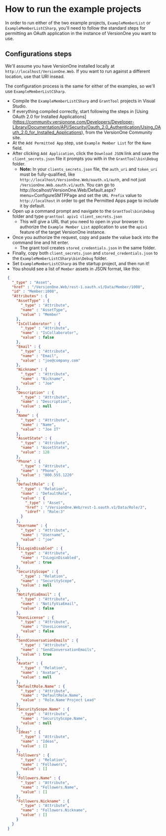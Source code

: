 How to run the example projects
===============================

In order to run either of the two example projects, `ExampleMemberList` or `ExampleMemberListCSharp`, you'll need to follow the standard steps for permitting an OAuth application in the instance of VersionOne you want to use.

Configurations steps
--------------------

We'll assume you have VersionOne installed locally at `http://localhost/VersionOne.Web`. If you want to run against a different location, use that URI insead.

The configuration process is the same for either of the examples, so we'll use `ExampleMemberListCSharp`.

* Compile the `ExampleMemberListCSharp` and `GrantTool` projects in Visual Studio.
* If everything compiled correctly, start following the steps in [Using OAuth 2.0 for Installed Applications]
(https://community.versionone.com/Developers/Developer-Library/Documentation/API/Security/Oauth_2.0_Authentication/Using_OAuth_2.0_for_Installed_Applications), from the VersionOne Community site.
* At the `Add Permitted App` step, use `Example Member List` for the `Name` field.
* After clicking `Add Application`, click the `Download JSON` link and save the `client_secrets.json` file it prompts you with in the `GrantTool\bin\Debug` folder.
    * **Note:** In your `clients_secrets.json` file, the `auth_uri` and `token_uri` must be fully-qualified, like  `http://localhost/VersionOne.Web/oauth.v1/auth`, and not just `/VersionOne.Web.oauth.v1/auth`. You can go to http://localhost/VersionOne.Web/Default.aspx?menu=ConfigureSMTPPage and set the `URL Prefix` value to `http://localhost` in order to get the Permitted Apps page to include it by default.
* Open up a command prompt and navigate to the `GrantTool\bin\Debug` folder and type `granttool apiv1 client_secrets.json`
    * This will give a URL that you need to open in your browser to authorize the `Example Member List` application to use the `apiv1` feature of the target VersionOne instance.
* Once you authorize the request, copy and paste the value back into the command line and hit enter.
    * The grant tool creates `stored_credentials.json` in the same folder.
* Finally, copy both `client_secrets.json` and `stored_credentials.json` to the `ExampleMemberListCSharp\bin\Debug` folder.
* Set `ExampleMemberListCSharp` as the startup project, and then run it!
* You should see a list of `Member` assets in JSON format, like this:

```json
 {
   "_type" : "Asset",
   "href" : "/VersionOne.Web/rest-1.oauth.v1/Data/Member/1008",
   "id" : "Member:1008",
   "Attributes" : {
     "AssetType" : {
       "_type" : "Attribute",
       "name" : "AssetType",
       "value" : "Member"
     },
     "IsCollaborator" : {
       "_type" : "Attribute",
       "name" : "IsCollaborator",
       "value" : false
     },
     "Email" : {
       "_type" : "Attribute",
       "name" : "Email",
       "value" : "joe@company.com"
     },
     "Nickname" : {
       "_type" : "Attribute",
       "name" : "Nickname",
       "value" : "Joe"
     },
     "Description" : {
       "_type" : "Attribute",
       "name" : "Description",
       "value" : null
     },
     "Name" : {
       "_type" : "Attribute",
       "name" : "Name",
       "value" : "Joe IT"
     },
     "AssetState" : {
       "_type" : "Attribute",
       "name" : "AssetState",
       "value" : 128
     },
     "Phone" : {
       "_type" : "Attribute",
       "name" : "Phone",
       "value" : "800.555.1220"
     },
     "DefaultRole" : {
       "_type" : "Relation",
       "name" : "DefaultRole",
       "value" : {
         "_type" : "Asset",
         "href" : "/VersionOne.Web/rest-1.oauth.v1/Data/Role/3",
         "idref" : "Role:3"
       }
     },
     "Username" : {
       "_type" : "Attribute",
       "name" : "Username",
       "value" : "joe"
     },
     "IsLoginDisabled" : {
       "_type" : "Attribute",
       "name" : "IsLoginDisabled",
       "value" : true
     },
     "SecurityScope" : {
       "_type" : "Relation",
       "name" : "SecurityScope",
       "value" : null
     },
     "NotifyViaEmail" : {
       "_type" : "Attribute",
       "name" : "NotifyViaEmail",
       "value" : false
     },
     "UsesLicense" : {
       "_type" : "Attribute",
       "name" : "UsesLicense",
       "value" : false
     },
     "SendConversationEmails" : {
       "_type" : "Attribute",
       "name" : "SendConversationEmails",
       "value" : true
     },
     "Avatar" : {
       "_type" : "Relation",
       "name" : "Avatar",
       "value" : null
     },
     "DefaultRole.Name" : {
       "_type" : "Attribute",
       "name" : "DefaultRole.Name",
       "value" : "Role.Name'Project Lead"
     },
     "SecurityScope.Name" : {
       "_type" : "Attribute",
       "name" : "SecurityScope.Name",
       "value" : null
     },
     "Ideas" : {
       "_type" : "Attribute",
       "name" : "Ideas",
       "value" : []
     },
     "Followers" : {
       "_type" : "Relation",
       "name" : "Followers",
       "value" : []
     },
     "Followers.Name" : {
       "_type" : "Attribute",
       "name" : "Followers.Name",
       "value" : []
     },
     "Followers.Nickname" : {
       "_type" : "Attribute",
       "name" : "Followers.Nickname",
       "value" : []
     }
   }
 }

```



